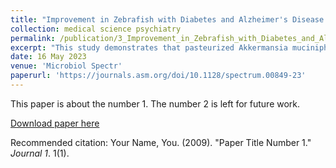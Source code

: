 ```yaml
---
title: "Improvement in Zebrafish with Diabetes and Alzheimer's Disease Treated with Pasteurized Akkermansia muciniphila"
collection: medical science psychiatry
permalink: /publication/3_Improvement_in_Zebrafish_with_Diabetes_and_Alzheimers_Disease_Treated_with_Pasteurized_Akkermansia_muciniphila
excerpt: "This study demonstrates that pasteurized Akkermansia muciniphila significantly improves both diabetes and Alzheimer's disease symptoms in zebrafish, offering promising insights for the prevention and treatment of these comorbid conditions."
date: 16 May 2023
venue: 'Microbiol Spectr'
paperurl: 'https://journals.asm.org/doi/10.1128/spectrum.00849-23'
---
```

This paper is about the number 1. The number 2 is left for future work.

[Download paper here](https://journals.asm.org/doi/reader/10.1128/spectrum.00849-23)

Recommended citation: Your Name, You. (2009). "Paper Title Number 1." <i>Journal 1</i>. 1(1).

